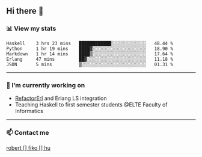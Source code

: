 ## Hi there 👋

### 📊 View my stats

<!--START_SECTION:waka-->
```text
Haskell    3 hrs 23 mins   ████████████░░░░░░░░░░░░░   48.44 % 
Python     1 hr 19 mins    ████▓░░░░░░░░░░░░░░░░░░░░   18.90 % 
Markdown   1 hr 14 mins    ████▒░░░░░░░░░░░░░░░░░░░░   17.64 % 
Erlang     47 mins         ██▓░░░░░░░░░░░░░░░░░░░░░░   11.18 % 
JSON       5 mins          ▒░░░░░░░░░░░░░░░░░░░░░░░░   01.31 % 
```
<!--END_SECTION:waka-->


---

### 🔭 I’m currently working on
- [RefactorErl](https://plc.inf.elte.hu/erlang/) and Erlang LS integration
- Teaching Haskell to first semester students @ELTE Faculty of Informatics

---



### 📫 Contact me
[robert [] fiko [] hu](mailto:robert@fiko.hu)



<!--
**robertfiko/robertfiko** is a ✨ _special_ ✨ repository because its `README.md` (this file) appears on your GitHub profile.

Here are some ideas to get you started:

- 🔭 I’m currently working on ...
- 🌱 I’m currently learning ...
- 👯 I’m looking to collaborate on ...
- 🤔 I’m looking for help with ...
- 💬 Ask me about ...
- 📫 How to reach me: ...
- 😄 Pronouns: ...
- ⚡ Fun fact: ...
-->
